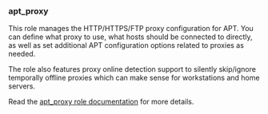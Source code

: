 ### apt_proxy

This role manages the HTTP/HTTPS/FTP proxy configuration for APT. You
can define what proxy to use, what hosts should be connected to
directly, as well as set additional APT configuration options related to
proxies as needed.

The role also features proxy online detection support to silently
skip/ignore temporally offline proxies which can make sense for
workstations and home servers.

Read the [apt_proxy role documentation](https://docs.debops.org/en/HEAD/ansible/roles/apt_proxy/) for more details.

